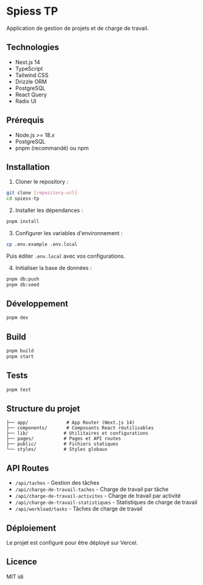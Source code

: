 # Spiess TP

Application de gestion de projets et de charge de travail.

## Technologies

- Next.js 14
- TypeScript
- Tailwind CSS
- Drizzle ORM
- PostgreSQL
- React Query
- Radix UI

## Prérequis

- Node.js >= 18.x
- PostgreSQL
- pnpm (recommandé) ou npm

## Installation

1. Cloner le repository :
```bash
git clone [repository-url]
cd spiess-tp
```

2. Installer les dépendances :
```bash
pnpm install
```

3. Configurer les variables d'environnement :
```bash
cp .env.example .env.local
```
Puis éditer `.env.local` avec vos configurations.

4. Initialiser la base de données :
```bash
pnpm db:push
pnpm db:seed
```

## Développement

```bash
pnpm dev
```

## Build

```bash
pnpm build
pnpm start
```

## Tests

```bash
pnpm test
```

## Structure du projet

```
├── app/              # App Router (Next.js 14)
├── components/       # Composants React réutilisables
├── lib/             # Utilitaires et configurations
├── pages/           # Pages et API routes
├── public/          # Fichiers statiques
└── styles/          # Styles globaux
```

## API Routes

- `/api/taches` - Gestion des tâches
- `/api/charge-de-travail-taches` - Charge de travail par tâche
- `/api/charge-de-travail-activites` - Charge de travail par activité
- `/api/charge-de-travail-statistiques` - Statistiques de charge de travail
- `/api/workload/tasks` - Tâches de charge de travail

## Déploiement

Le projet est configuré pour être déployé sur Vercel.

## Licence

MIT 
idi 